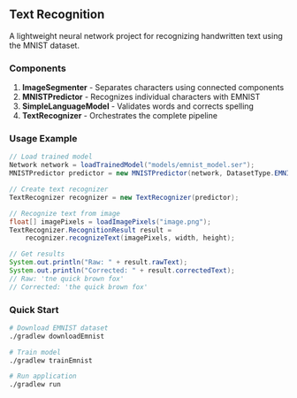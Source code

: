 ## Text Recognition
A lightweight neural network project for recognizing handwritten text using the MNIST dataset.

### Components

1. **ImageSegmenter** - Separates characters using connected components
2. **MNISTPredictor** - Recognizes individual characters with EMNIST
3. **SimpleLanguageModel** - Validates words and corrects spelling
4. **TextRecognizer** - Orchestrates the complete pipeline

### Usage Example
```java
// Load trained model
Network network = loadTrainedModel("models/emnist_model.ser");
MNISTPredictor predictor = new MNISTPredictor(network, DatasetType.EMNIST);

// Create text recognizer
TextRecognizer recognizer = new TextRecognizer(predictor);

// Recognize text from image
float[] imagePixels = loadImagePixels("image.png");
TextRecognizer.RecognitionResult result = 
    recognizer.recognizeText(imagePixels, width, height);

// Get results
System.out.println("Raw: " + result.rawText);
System.out.println("Corrected: " + result.correctedText);
// Raw: 'tne quick brown fox'
// Corrected: 'the quick brown fox'
```

### Quick Start
```bash
# Download EMNIST dataset
./gradlew downloadEmnist

# Train model
./gradlew trainEmnist

# Run application
./gradlew run
```
